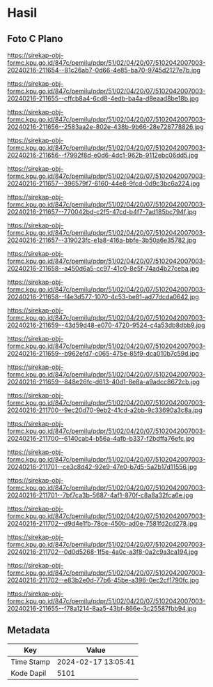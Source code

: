 # Hasil

## Foto C Plano

https://sirekap-obj-formc.kpu.go.id/847c/pemilu/pdpr/51/02/04/20/07/5102042007003-20240216-211654--81c26ab7-0d66-4e85-ba70-9745d2127e7b.jpg

https://sirekap-obj-formc.kpu.go.id/847c/pemilu/pdpr/51/02/04/20/07/5102042007003-20240216-211655--cffcb8a4-6cd8-4edb-ba4a-d8eaad8be18b.jpg

https://sirekap-obj-formc.kpu.go.id/847c/pemilu/pdpr/51/02/04/20/07/5102042007003-20240216-211656--2583aa2e-802e-438b-9b66-28e728778826.jpg

https://sirekap-obj-formc.kpu.go.id/847c/pemilu/pdpr/51/02/04/20/07/5102042007003-20240216-211656--f7992f8d-e0d6-4dc1-962b-9112ebc06dd5.jpg

https://sirekap-obj-formc.kpu.go.id/847c/pemilu/pdpr/51/02/04/20/07/5102042007003-20240216-211657--396579f7-6160-44e8-9fcd-0d9c3bc6a224.jpg

https://sirekap-obj-formc.kpu.go.id/847c/pemilu/pdpr/51/02/04/20/07/5102042007003-20240216-211657--770042bd-c2f5-47cd-b4f7-7ad185bc794f.jpg

https://sirekap-obj-formc.kpu.go.id/847c/pemilu/pdpr/51/02/04/20/07/5102042007003-20240216-211657--319023fc-e1a8-416a-bbfe-3b50a6e35782.jpg

https://sirekap-obj-formc.kpu.go.id/847c/pemilu/pdpr/51/02/04/20/07/5102042007003-20240216-211658--a450d6a5-cc97-41c0-8e5f-74ad4b27ceba.jpg

https://sirekap-obj-formc.kpu.go.id/847c/pemilu/pdpr/51/02/04/20/07/5102042007003-20240216-211658--f4e3d577-1070-4c53-be81-ad77dcda0642.jpg

https://sirekap-obj-formc.kpu.go.id/847c/pemilu/pdpr/51/02/04/20/07/5102042007003-20240216-211659--43d59d48-e070-4720-9524-c4a53db8dbb9.jpg

https://sirekap-obj-formc.kpu.go.id/847c/pemilu/pdpr/51/02/04/20/07/5102042007003-20240216-211659--b962efd7-c065-475e-85f9-dca010b7c59d.jpg

https://sirekap-obj-formc.kpu.go.id/847c/pemilu/pdpr/51/02/04/20/07/5102042007003-20240216-211659--848e26fc-d613-40d1-8e8a-a9adcc8672cb.jpg

https://sirekap-obj-formc.kpu.go.id/847c/pemilu/pdpr/51/02/04/20/07/5102042007003-20240216-211700--9ec20d70-9eb2-41cd-a2bb-9c33690a3c8a.jpg

https://sirekap-obj-formc.kpu.go.id/847c/pemilu/pdpr/51/02/04/20/07/5102042007003-20240216-211700--6140cab4-b56a-4afb-b337-f2bdffa76efc.jpg

https://sirekap-obj-formc.kpu.go.id/847c/pemilu/pdpr/51/02/04/20/07/5102042007003-20240216-211701--ce3c8d42-92e9-47e0-b7d5-5a2b17d11556.jpg

https://sirekap-obj-formc.kpu.go.id/847c/pemilu/pdpr/51/02/04/20/07/5102042007003-20240216-211701--7bf7ca3b-5687-4af1-870f-c8a8a32fca6e.jpg

https://sirekap-obj-formc.kpu.go.id/847c/pemilu/pdpr/51/02/04/20/07/5102042007003-20240216-211702--d9d4e1fb-78ce-450b-ad0e-7581fd2cd278.jpg

https://sirekap-obj-formc.kpu.go.id/847c/pemilu/pdpr/51/02/04/20/07/5102042007003-20240216-211702--0d0d5268-1f5e-4a0c-a3f8-0a2c9a3ca194.jpg

https://sirekap-obj-formc.kpu.go.id/847c/pemilu/pdpr/51/02/04/20/07/5102042007003-20240216-211702--e83b2e0d-77b6-45be-a396-0ec2cf1790fc.jpg

https://sirekap-obj-formc.kpu.go.id/847c/pemilu/pdpr/51/02/04/20/07/5102042007003-20240216-211655--f78a1214-8aa5-43bf-866e-3c25587fbb94.jpg


## Metadata

| Key        | Value               |
| ---------- | ------------------- |
| Time Stamp | 2024-02-17 13:05:41 |
| Kode Dapil | 5101                |



